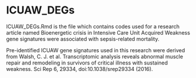 # ICUAW_DEGs

ICUAW_DEGs.Rmd is the file which contains codes used for a research article named Bioenergetic crisis in Intensive Care Unit Acquired Weakness gene signatures were associated with sepsis-related mortality. 

Pre-identified ICUAW gene signatures used in this research were derived from Walsh, C. J. et al. Transcriptomic analysis reveals abnormal muscle repair and remodeling in survivors of critical illness with sustained weakness. Sci Rep 6, 29334, doi:10.1038/srep29334 (2016).
